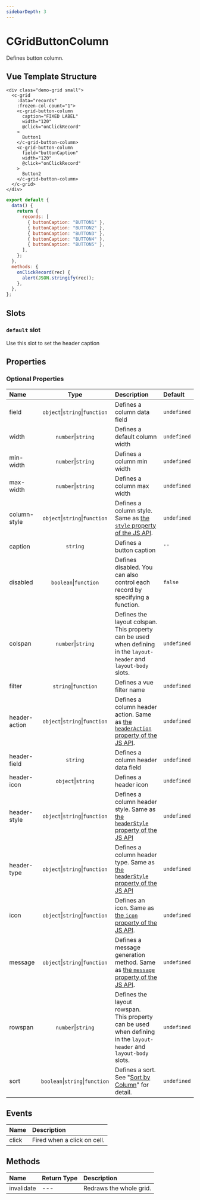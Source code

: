 ```yaml
---
sidebarDepth: 3
---
```


# CGridButtonColumn

Defines button column.

## Vue Template Structure

<code-preview>

```vue
<div class="demo-grid small">
  <c-grid
    :data="records"
    :frozen-col-count="1">
    <c-grid-button-column
      caption="FIXED LABEL"
      width="120"
      @click="onClickRecord"
    >
      Button1
    </c-grid-button-column>
    <c-grid-button-column
      field="buttonCaption"
      width="120"
      @click="onClickRecord"
    >
      Button2
    </c-grid-button-column>
  </c-grid>
</div>
```

```js
export default {
  data() {
    return {
      records: [
        { buttonCaption: "BUTTON1" },
        { buttonCaption: "BUTTON2" },
        { buttonCaption: "BUTTON3" },
        { buttonCaption: "BUTTON4" },
        { buttonCaption: "BUTTON5" },
      ],
    };
  },
  methods: {
    onClickRecord(rec) {
      alert(JSON.stringify(rec));
    },
  },
};
```

</code-preview>

## Slots

<!-- SLOT_DEFAULT_START -->

### `default` slot

Use this slot to set the header caption

<!-- SLOT_DEFAULT_END -->

## Properties

<!-- PROPS_TABLE_START -->

### Optional Properties

| Name        | Type    | Description         | Default  |
|:------------|:-------:|:--------------------|:---------|
| field | `object`&#124;`string`&#124;`function`  | Defines a column data field | `undefined` |
| width | `number`&#124;`string`  | Defines a default column width | `undefined` |
| min-width | `number`&#124;`string`  | Defines a column min width | `undefined` |
| max-width | `number`&#124;`string`  | Defines a column max width | `undefined` |
| column-style | `object`&#124;`string`&#124;`function`  | Defines a column style. Same as [the `style` property of the JS API](https://future-architect.github.io/cheetah-grid/documents/api/js/column_styles.html). | `undefined` |
| caption | `string`  | Defines a button caption | `''` |
| disabled | `boolean`&#124;`function`  | Defines disabled. You can also control each record by specifying a function. | `false` |
| colspan | `number`&#124;`string`  | Defines the layout colspan.<br>This property can be used when defining in the `layout-header` and `layout-body` slots. | `undefined` |
| filter | `string`&#124;`function`  | Defines a vue filter name | `undefined` |
| header-action | `object`&#124;`string`&#124;`function`  | Defines a column header action.  Same as [the `headerAction` property of the JS API](https://future-architect.github.io/cheetah-grid/documents/api/js/advanced_header/header_actions.html). | `undefined` |
| header-field | `string`  | Defines a column header data field | `undefined` |
| header-icon | `object`&#124;`string`  | Defines a header icon | `undefined` |
| header-style | `object`&#124;`string`&#124;`function`  | Defines a column header style. Same as [the `headerStyle` property of the JS API](https://future-architect.github.io/cheetah-grid/documents/api/js/advanced_header/header_styles.html) | `undefined` |
| header-type | `object`&#124;`string`&#124;`function`  | Defines a column header type. Same as [the `headerStyle` property of the JS API](https://future-architect.github.io/cheetah-grid/documents/api/js/advanced_header/header_styles.html) | `undefined` |
| icon | `object`&#124;`string`&#124;`function`  | Defines an icon. Same as [the `icon` property of the JS API](https://future-architect.github.io/cheetah-grid/documents/api/js/column_icon.html). | `undefined` |
| message | `object`&#124;`string`&#124;`function`  | Defines a message generation method. Same as [the `message` property of the JS API](https://future-architect.github.io/cheetah-grid/documents/api/js/cell_message.html). | `undefined` |
| rowspan | `number`&#124;`string`  | Defines the layout rowspan.<br>This property can be used when defining in the `layout-header` and `layout-body` slots. | `undefined` |
| sort | `boolean`&#124;`string`&#124;`function`  | Defines a sort. See "[Sort by Column](https://future-architect.github.io/cheetah-grid/documents/api/js/advanced_header/column_sort.html)" for detail. | `undefined` |

<!-- PROPS_TABLE_END -->

## Events

<!-- EVENTS_TABLE_START -->

| Name        | Description         |
|:------------|:--------------------|
| click | Fired when a click on cell. |

<!-- EVENTS_TABLE_END -->

## Methods

<!-- METHODS_TABLE_START -->

| Name        | Return Type | Description         |
|:------------|:------------|:--------------------|
| invalidate | --- | Redraws the whole grid. |

<!-- METHODS_TABLE_END -->
